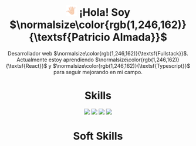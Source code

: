 
<h1 align="center"><img src="/images/hand.webp?raw=true" width="30px"/> ¡Hola! Soy $\normalsize\color{rgb(1,246,162)}{\textsf{Patricio Almada}}$</h1>
<p align="center">Desarrollador web $\normalsize\color{rgb(1,246,162)}{\textsf{Fullstack}}$. Actualmente estoy aprendiendo $\normalsize\color{rgb(1,246,162)}{\textsf{React}}$ y $\normalsize\color{rgb(1,246,162)}{\textsf{Typescript}}$ para seguir mejorando en mi campo.</p>

<h1 align="center">Skills</h1>
<div align="center">
    <img src="https://img.shields.io/badge/JavaScript-FEFF01?logo=javascript&logoColor=000000&style=for-the-badge"/>
    <img src="https://img.shields.io/badge/HTML-EC6231?logo=html5&logoColor=FFFFFF&style=for-the-badge" />
    <img src="https://img.shields.io/badge/CSS-01A3D8?logo=css3&logoColor=FFFFFF&style=for-the-badge" />
    <img src="https://img.shields.io/badge/SASS-CD6799?logo=sass&logoColor=FFFFFF&style=for-the-badge" />
</div>

<h1 align="center">Soft Skills</h1>